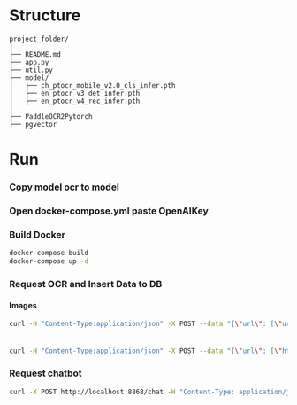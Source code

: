 # Structure
```
project_folder/
│
├── README.md
├── app.py
├── util.py
├── model/
│   ├── ch_ptocr_mobile_v2.0_cls_infer.pth
│   ├── en_ptocr_v3_det_infer.pth
│   ├── en_ptocr_v4_rec_infer.pth
│   
├── PaddleOCR2Pytorch
├── pgvector
```
# Run 
### Copy model ocr  to model
### Open docker-compose.yml paste OpenAIKey

### Build Docker 

```bash
docker-compose build
docker-compose up -d

```
### Request OCR and Insert Data to DB
#### Images 
```bash
curl -H "Content-Type:application/json" -X POST --data "{\"url\": [\"url_img\"]}" http://localhost:8868/OCR

```
#### 
```bash

curl -H "Content-Type:application/json" -X POST --data "{\"url\": [\"https://arxiv.org/pdf/2403.11703v1\"]}" http://localhost:8868/OCR

```

### Request chatbot
```bash
curl -X POST http://localhost:8868/chat -H "Content-Type: application/json" -d '{"input": "What is ID Docusign Envelope"}'
```
